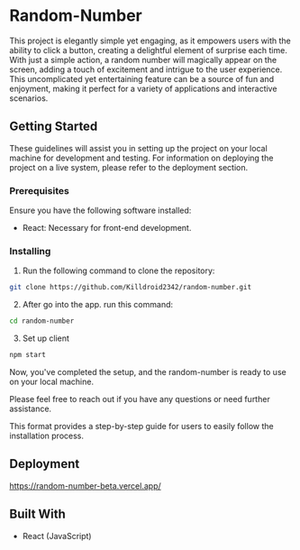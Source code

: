 # Random-Number

This project is elegantly simple yet engaging, as it empowers users with the ability to click a button, creating a delightful element of surprise each time. With just a simple action, a random number will magically appear on the screen, adding a touch of excitement and intrigue to the user experience. This uncomplicated yet entertaining feature can be a source of fun and enjoyment, making it perfect for a variety of applications and interactive scenarios.

## Getting Started

These guidelines will assist you in setting up the project on your local machine for development and testing. For information on deploying the project on a live system, please refer to the deployment section.

### Prerequisites

Ensure you have the following software installed:

- React: Necessary for front-end development.

### Installing

1. Run the following command to clone the repository:

```bash
git clone https://github.com/Killdroid2342/random-number.git
```

2. After go into the app. run this command:

```bash
cd random-number

```

3. Set up client

```bash
npm start
```

Now, you've completed the setup, and the random-number is ready to use on your local machine.

Please feel free to reach out if you have any questions or need further assistance.

This format provides a step-by-step guide for users to easily follow the installation process.

## Deployment

https://random-number-beta.vercel.app/

## Built With

- React (JavaScript)
